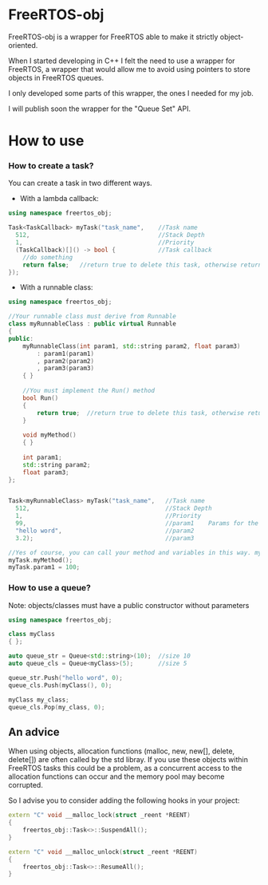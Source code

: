 # FreeRTOS-obj
FreeRTOS-obj is a wrapper for FreeRTOS able to make it strictly object-oriented.

When I started developing in C++ I felt the need to use a wrapper for FreeRTOS, a wrapper that would allow me to avoid using pointers to store objects in FreeRTOS queues.

I only developed some parts of this wrapper, the ones I needed for my job.

I will publish soon the wrapper for the "Queue Set" API.

# How to use
### How to create a task?
You can create a task in two different ways.

- With a lambda callback:
```cpp
using namespace freertos_obj;

Task<TaskCallback> myTask("task_name",    //Task name
  512,                                    //Stack Depth
  1,                                      //Priority
  (TaskCallback)[]() -> bool {            //Task callback
    //do something
    return false;   //return true to delete this task, otherwise return false to rerun the callback
});
```

- With a runnable class:
```cpp
using namespace freertos_obj;

//Your runnable class must derive from Runnable
class myRunnableClass : public virtual Runnable
{
public:
	myRunnableClass(int param1, std::string param2, float param3)
		: param1(param1)
		, param2(param2)
		, param3(param3)
	{ }
	
	//You must implement the Run() method
	bool Run()
	{
		return true;  //return true to delete this task, otherwise return false to run this method again
	}
  
	void myMethod()
	{ }
	
	int param1;
	std::string param2;
	float param3;
};


Task<myRunnableClass> myTask("task_name",   //Task name
  512,                                      //Stack Depth
  1,                                        //Priority
  99,                                       //param1	Params for the constructor of the myRunnableClass class
  "hello word",                             //param2
  3.2);                                     //param3

//Yes of course, you can call your method and variables in this way. myTask inherit from myRunnableClass
myTask.myMethod();
myTask.param1 = 100;

```
### How to use a queue?
Note: objects/classes must have a public constructor without parameters
```cpp
using namespace freertos_obj;

class myClass
{ };

auto queue_str = Queue<std::string>(10);  //size 10
auto queue_cls = Queue<myClass>(5);       //size 5

queue_str.Push("hello word", 0);
queue_cls.Push(myClass(), 0);

myClass my_class;
queue_cls.Pop(my_class, 0);
```
## An advice
When using objects, allocation functions (malloc, new, new[], delete, delete[]) are often called by the std libray. If you use these objects within FreeRTOS tasks this could be a problem, as a concurrent access to the allocation functions can occur and the memory pool may become corrupted.

So I advise you to consider adding the following hooks in your project:
```cpp
extern "C" void __malloc_lock(struct _reent *REENT)
{
	freertos_obj::Task<>::SuspendAll();
}

extern "C" void __malloc_unlock(struct _reent *REENT)
{
	freertos_obj::Task<>::ResumeAll();
}
```
